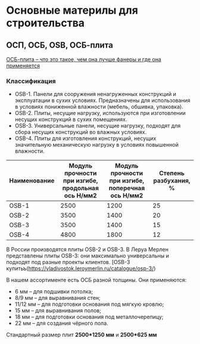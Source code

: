 # Основные материлы для строительства 

## ОСП, ОСБ, OSB, ОСБ-плита

[ОСБ-плита – что это такое, чем она лучше фанеры и где она применяется](https://leroymerlin.ru/advice/stolyarnye-izdeliya/osb-plita-chto-eto-takoe-chem-ona-luchshe-fanery-i-gde-ona-primenyaetsya/)

### Классификация
- OSB-1. Панели для сооружения ненагруженных конструкций и эксплуатации в сухих условиях. Предназначены для использования в условиях пониженной влажности (мебель, обшивка, упаковка).
- OSB-2. Плиты, несущие нагрузку, используются при изготовлении несущих конструкций в сухих помещениях.
- OSB-3. Универсальные панели, несущие нагрузку, подходят для сбора несущих конструкций во влажных условиях.
- OSB-4. Плиты для изготовления конструкций, несущих значительную механическую нагрузку в условиях повышенной влажности.

Наименование | Модуль прочности при изгибе, продольная ось H/мм2 | Модуль прочности при изгибе, поперечная ось H/мм2 | Степень разбухания, %
--- | --- | --- | ---
OSB-1 | 2500 | 1200 | 25
OSB-2 | 3500 | 1400 | 20
OSB-3 | 3500 | 1400 | 15
OSB-4 | 4800 | 1800 | 12 

В России производятся плиты OSB-2 и OSB-3. В Леруа Мерлен представлены плиты OSB-3: они максимально универсальны и подходят под разные проекты клиентов. [OSB-3 купитьъ(https://vladivostok.leroymerlin.ru/catalogue/osp-3/)

В нашем ассортименте есть ОСБ разной толщины. Они применяются:
- 6 мм – для подшивки потолка;
- 8/9 мм – для выравнивания стен;
- 11/12 мм – для подготовки основания под мягкую кровлю;
- 15 мм – для выравнивания полов;
- 18 мм – для подготовки основания под металлочерепицу;
- 22 мм – для создания чёрного пола.

Стандартный размер плит **2500*1250 мм** и **2500*625 мм**
